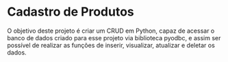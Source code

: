 # Cadastro de Produtos

O objetivo deste projeto é criar um CRUD em Python, capaz de acessar o banco de dados criado para esse projeto via biblioteca pyodbc, e assim ser possível de realizar as funções de inserir, visualizar, atualizar e deletar os dados.
